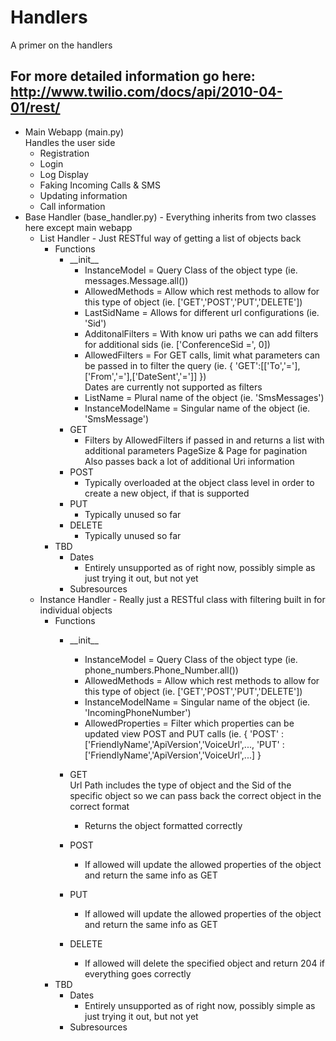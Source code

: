 Handlers
========

A primer on the handlers

For more detailed information go here: http://www.twilio.com/docs/api/2010-04-01/rest/
------------------------
* Main Webapp (main.py)<br>
	Handles the user side
	- Registration
	- Login
	- Log Display
	- Faking Incoming Calls & SMS
	- Updating information
	- Call information
* Base Handler (base_handler.py) - Everything inherits from two classes here except main webapp
	- List Handler - Just RESTful way of getting a list of objects back
		- Functions
			- \_\_init\_\_
				- InstanceModel = Query Class of the object type (ie. messages.Message.all())
				- AllowedMethods =  Allow which rest methods to allow for this type of object (ie. ['GET','POST','PUT','DELETE'])
				- LastSidName = Allows for different url configurations (ie. 'Sid')
				- AdditonalFilters = With know uri paths we can add filters for additional sids (ie. ['ConferenceSid =', 0])
				- AllowedFilters = For GET calls, limit what parameters can be passed in to filter the query (ie. { 'GET':[['To','='],['From','='],['DateSent','=']] })<br>Dates are currently not supported as filters
				- ListName = Plural name of the object (ie. 'SmsMessages')
				- InstanceModelName = Singular name of the object (ie. 'SmsMessage')
			- GET
				- Filters by AllowedFilters if passed in and returns a list with additional parameters PageSize & Page for pagination<br>
				Also passes back a lot of additional Uri information
			- POST
				- Typically overloaded at the object class level in order to create a new object, if that is supported
			- PUT
				- Typically unused so far
			- DELETE
				- Typically unused so far
		- TBD
			- Dates
				- Entirely unsupported as of right now, possibly simple as just trying it out, but not yet
			- Subresources
	- Instance Handler - Really just a RESTful class with filtering built in for individual objects
		- Functions
			- \_\_init\_\_
				- InstanceModel = Query Class of the object type (ie. phone_numbers.Phone_Number.all())
				- AllowedMethods = Allow which rest methods to allow for this type of object (ie. ['GET','POST','PUT','DELETE'])
				- InstanceModelName = Singular name of the object (ie. 'IncomingPhoneNumber')
				- AllowedProperties = Filter which properties can be updated view POST and PUT calls (ie. { 'POST' : ['FriendlyName','ApiVersion','VoiceUrl',..., 'PUT' : ['FriendlyName','ApiVersion','VoiceUrl',...] }
			
			- GET<br >
				Url Path includes the type of object and the Sid of the specific object so we can pass back the correct object in the correct format
				- Returns the object formatted correctly
			- POST
				- If allowed will update the allowed properties of the object and return the same info as GET
			- PUT
				- If allowed will update the allowed properties of the object and return the same info as GET
			- DELETE
				- If allowed will delete the specified object and return 204 if everything goes correctly
		- TBD
			- Dates
				- Entirely unsupported as of right now, possibly simple as just trying it out, but not yet
			- Subresources